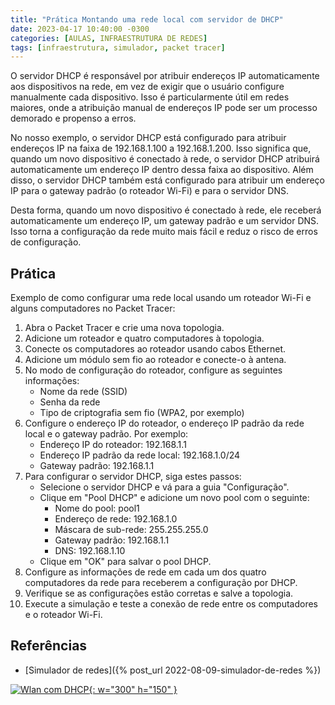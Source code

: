```yaml
---
title: "Prática Montando uma rede local com servidor de DHCP"
date: 2023-04-17 10:40:00 -0300
categories: [AULAS, INFRAESTRUTURA DE REDES]
tags: [infraestrutura, simulador, packet tracer]
---
```

O servidor DHCP é responsável por atribuir endereços IP automaticamente aos dispositivos na rede, em vez de exigir que o usuário configure manualmente cada dispositivo. Isso é particularmente útil em redes maiores, onde a atribuição manual de endereços IP pode ser um processo demorado e propenso a erros.

No nosso exemplo, o servidor DHCP está configurado para atribuir endereços IP na faixa de 192.168.1.100 a 192.168.1.200. Isso significa que, quando um novo dispositivo é conectado à rede, o servidor DHCP atribuirá automaticamente um endereço IP dentro dessa faixa ao dispositivo. Além disso, o servidor DHCP também está configurado para atribuir um endereço IP para o gateway padrão (o roteador Wi-Fi) e para o servidor DNS.

Desta forma, quando um novo dispositivo é conectado à rede, ele receberá automaticamente um endereço IP, um gateway padrão e um servidor DNS. Isso torna a configuração da rede muito mais fácil e reduz o risco de erros de configuração.

## Prática

Exemplo de como configurar uma rede local usando um roteador Wi-Fi e alguns computadores no Packet Tracer:

1. Abra o Packet Tracer e crie uma nova topologia.
2. Adicione um roteador e quatro computadores à topologia.
3. Conecte os computadores ao roteador usando cabos Ethernet.
4. Adicione um módulo sem fio ao roteador e conecte-o à antena.
5. No modo de configuração do roteador, configure as seguintes informações:
   - Nome da rede (SSID)
   - Senha da rede
   - Tipo de criptografia sem fio (WPA2, por exemplo)
6. Configure o endereço IP do roteador, o endereço IP padrão da rede local e o gateway padrão. Por exemplo:
   - Endereço IP do roteador: 192.168.1.1
   - Endereço IP padrão da rede local: 192.168.1.0/24
   - Gateway padrão: 192.168.1.1
7. Para configurar o servidor DHCP, siga estes passos:
   - Selecione o servidor DHCP e vá para a guia "Configuração".
   - Clique em "Pool DHCP" e adicione um novo pool com o seguinte:
       - Nome do pool: pool1
       - Endereço de rede: 192.168.1.0
       - Máscara de sub-rede: 255.255.255.0
       - Gateway padrão: 192.168.1.1
       - DNS: 192.168.1.10
   - Clique em "OK" para salvar o pool DHCP.
8. Configure as informações de rede em cada um dos quatro computadores da rede para receberem a configuração por DHCP.
9. Verifique se as configurações estão corretas e salve a topologia.
10. Execute a simulação e teste a conexão de rede entre os computadores e o roteador Wi-Fi.

## Referências

- [Simulador de redes]({% post_url 2022-08-09-simulador-de-redes %})

[![Wlan com DHCP](http://img.youtube.com/vi/__lwzny9PaM/0.jpg){: w="300" h="150" }](http://www.youtube.com/watch?v=__lwzny9PaM)
